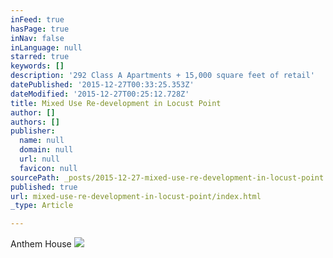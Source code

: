 ```yaml
---
inFeed: true
hasPage: true
inNav: false
inLanguage: null
starred: true
keywords: []
description: '292 Class A Apartments + 15,000 square feet of retail'
datePublished: '2015-12-27T00:33:25.353Z'
dateModified: '2015-12-27T00:25:12.728Z'
title: Mixed Use Re-development in Locust Point
author: []
authors: []
publisher:
  name: null
  domain: null
  url: null
  favicon: null
sourcePath: _posts/2015-12-27-mixed-use-re-development-in-locust-point.md
published: true
url: mixed-use-re-development-in-locust-point/index.html
_type: Article

---
```

Anthem House
![](https://the-grid-user-content.s3-us-west-2.amazonaws.com/c05d7d76-04fd-4b1a-a7d5-835b83101558.jpg)